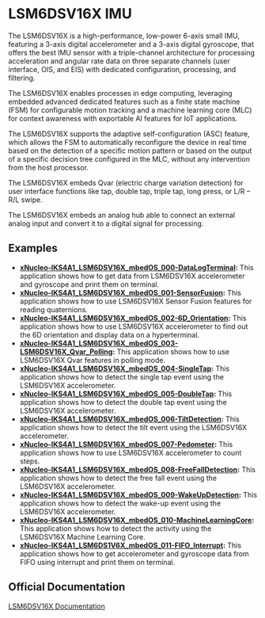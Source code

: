# LSM6DSV16X IMU 

The LSM6DSV16X is a high-performance, low-power 6-axis small IMU, featuring a 3-axis digital accelerometer and a 3-axis digital gyroscope, that offers the best IMU sensor with a triple-channel architecture for processing acceleration and angular rate data on three separate channels (user interface, OIS, and EIS) with dedicated configuration, processing, and filtering.

The LSM6DSV16X enables processes in edge computing, leveraging embedded advanced dedicated features such as a finite state machine (FSM) for configurable motion tracking and a machine learning core (MLC) for context awareness with exportable AI features for IoT applications.

The LSM6DSV16X supports the adaptive self-configuration (ASC) feature, which allows the FSM to automatically reconfigure the device in real time based on the detection of a specific motion pattern or based on the output of a specific decision tree configured in the MLC, without any intervention from the host processor.

The LSM6DSV16X embeds Qvar (electric charge variation detection) for user interface functions like tap, double tap, triple tap, long press, or L/R – R/L swipe.

The LSM6DSV16X embeds an analog hub able to connect an external analog input and convert it to a digital signal for processing.

## Examples

- **[xNucleo-IKS4A1_LSM6DSV16X_mbedOS_000-DataLogTerminal](https://github.com/Perlatecnica/xNucleo-IKS4A1_LSM6DSV16X_mbedOS_000-DataLogTerminal):** This application shows how to get data from LSM6DSV16X accelerometer and gyroscope and print them on terminal.
- **[xNucleo-IKS4A1_LSM6DSV16X_mbedOS_001-SensorFusion](https://github.com/Perlatecnica/xNucleo-IKS4A1_LSM6DSV16X_mbedOS_001-SensorFusion):** This application shows how to use LSM6DSV16X Sensor Fusion features for reading quaternions.
- **[xNucleo-IKS4A1_LSM6DSV16X_mbedOS_002-6D_Orientation](https://github.com/Perlatecnica/xNucleo-IKS4A1_LSM6DSV16X_mbedOS_002-6D_Orientation):** This application shows how to use LSM6DSV16X accelerometer to find out the 6D orientation and display data on a hyperterminal.
- **[xNucleo-IKS4A1_LSM6DSV16X_mbedOS_003-LSM6DSV16X_Qvar_Polling](https://github.com/Perlatecnica/xNucleo-IKS4A1_LSM6DSV16X_mbedOS_003-Qvar_Polling):** This application shows how to use LSM6DSV16X Qvar features in polling mode.
- **[xNucleo-IKS4A1_LSM6DSV16X_mbedOS_004-SingleTap](https://github.com/Perlatecnica/xNucleo-IKS4A1_LSM6DSV16X_mbedOS_004-SingleTap):** This application shows how to detect the single tap event using the LSM6DSV16X accelerometer.
- **[xNucleo-IKS4A1_LSM6DSV16X_mbedOS_005-DoubleTap](https://github.com/Perlatecnica/xNucleo-IKS4A1_LSM6DSV16X_mbedOS_005-DoubleTap):** This application shows how to detect the double tap event using the LSM6DSV16X accelerometer.
- **[xNucleo-IKS4A1_LSM6DSV16X_mbedOS_006-TiltDetection](https://github.com/Perlatecnica/xNucleo-IKS4A1_LSM6DSV16X_mbedOS_006-TiltDetection):** This application shows how to detect the tilt event using the LSM6DSV16X accelerometer.
- **[xNucleo-IKS4A1_LSM6DSV16X_mbedOS_007-Pedometer](https://github.com/Perlatecnica/xNucleo-IKS4A1_LSM6DSV16X_mbedOS_007-Pedometer):** This application shows how to use LSM6DSV16X accelerometer to count steps.
- **[xNucleo-IKS4A1_LSM6DSV16X_mbedOS_008-FreeFallDetection](https://github.com/Perlatecnica/xNucleo-IKS4A1_LSM6DSV16X_mbedOS_008-FreeFallDetection):** This application shows how to detect the free fall event using the LSM6DSV16X accelerometer.
- **[xNucleo-IKS4A1_LSM6DSV16X_mbedOS_009-WakeUpDetection](https://github.com/Perlatecnica/xNucleo-IKS4A1_LSM6DSV16X_mbedOS_009-WakeUpDetection):** This application shows how to detect the wake-up event using the LSM6DSV16X accelerometer.
- **[xNucleo-IKS4A1_LSM6DSV16X_mbedOS_010-MachineLearningCore](https://github.com/Perlatecnica/xNucleo-IKS4A1_LSM6DSV16X_mbedOS_010-MachineLearningCore):** This application shows how to detect the activity using the LSM6DSV16X Machine Learning Core.
- **[xNucleo-IKS4A1_LSM6DS1V6X_mbedOS_011-FIFO_Interrupt](https://github.com/Perlatecnica/xNucleo-IKS4A1_LSM6DSV16X_mbedOS_011-FIFO_Interrupt):** This application shows how to get accelerometer and gyroscope data from FIFO using interrupt and print them on terminal.

## Official Documentation
[LSM6DSV16X Documentation](https://www.st.com/en/mems-and-sensors/lsm6dsv16x.html)
